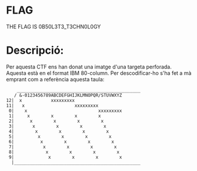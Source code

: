 # FLAG
THE FLAG IS 0B50L3T3_T3CHN0L0GY

# Descripció:
Per aquesta CTF ens han donat una imatge d'una targeta perforada. Aquesta està en el format IBM 80-column.
Per descodificar-ho s'ha fet a mà emprant com a referència aquesta taula:
```
    _______________________________________________
   / &-0123456789ABCDEFGHIJKLMNOPQR/STUVWXYZ
12|  x           xxxxxxxxx
11|   x                   xxxxxxxxx
 0|    x                           xxxxxxxxx
 1|     x        x        x        x
 2|      x        x        x        x
 3|       x        x        x        x
 4|        x        x        x        x
 5|         x        x        x        x
 6|          x        x        x        x
 7|           x        x        x        x
 8|            x        x        x        x
 9|             x        x        x        x
  |________________________________________________
```

